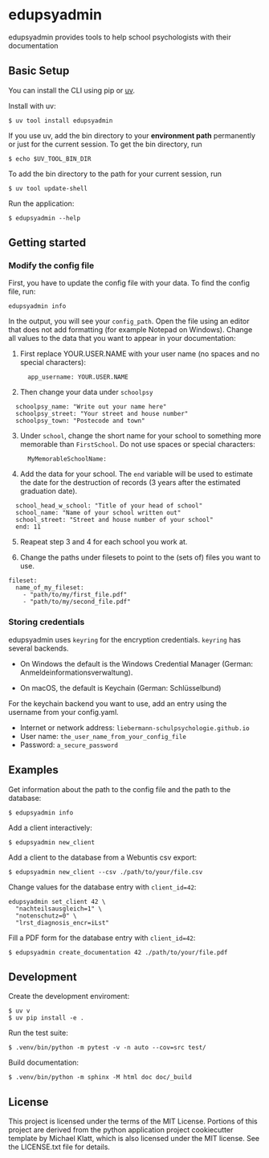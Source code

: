 # edupsyadmin

edupsyadmin provides tools to help school psychologists with their
documentation

## Basic Setup

You can install the CLI using pip or
[uv](https://docs.astral.sh/uv/getting-started/installation).

Install with uv:

    $ uv tool install edupsyadmin

If you use uv, add the bin directory to your **environment path** permanently or just for the current session.
To get the bin directory, run 

    $ echo $UV_TOOL_BIN_DIR

To add the bin directory to the path for your current session, run

    $ uv tool update-shell

Run the application:

    $ edupsyadmin --help

## Getting started

### Modify the config file

First, you have to update the config file with your data. To
find the config file, run:

`edupsyadmin info`

In the output, you will see your `config_path`. Open the file
using an editor that does not add formatting (for example
Notepad on Windows). Change all values to the data that you
want to appear in your documentation:

1. First replace YOUR.USER.NAME with your user name (no spaces and no special
   characters):

   `  app_username: YOUR.USER.NAME`

2. Then change your data under `schoolpsy`

  ```
    schoolpsy_name: "Write out your name here"
    schoolpsy_street: "Your street and house number"
    schoolpsy_town: "Postecode and town"
  ```

3. Under `school`, change the short name for your school to something more
   memorable than `FirstSchool`. Do not use spaces or special characters:

   `  MyMemorableSchoolName:`

4. Add the data for your school. The `end` variable will be used to estimate
   the date for the destruction of records (3 years after the estimated
   graduation date).

  ```
    school_head_w_school: "Title of your head of school"
    school_name: "Name of your school written out"
    school_street: "Street and house number of your school"
    end: 11
  ```

5. Reapeat step 3 and 4 for each school you work at.

6. Change the paths under filesets to point to the (sets of) files you want to
   use.

  ```
  fileset:
    name_of_my_fileset:
      - "path/to/my/first_file.pdf"
      - "path/to/my/second_file.pdf"
  ```

### Storing credentials

edupsyadmin uses `keyring` for the encryption credentials. `keyring` has
several backends.

- On Windows the default is the Windows Credential Manager (German:
  Anmeldeinformationsverwaltung).

- On macOS, the default is Keychain (German: Schlüsselbund)

For the keychain backend you want to use, add an entry using the username from
your config.yaml.

- Internet or network address: `liebermann-schulpsychologie.github.io`
- User name: `the_user_name_from_your_config_file`
- Password: `a_secure_password`

## Examples

Get information about the path to the config file and the path to the database:

    $ edupsyadmin info

Add a client interactively:

    $ edupsyadmin new_client

Add a client to the database from a Webuntis csv export:

    $ edupsyadmin new_client --csv ./path/to/your/file.csv

Change values for the database entry with `client_id=42`:

```
edupsyadmin set_client 42 \
  "nachteilsausgleich=1" \
  "notenschutz=0" \
  "lrst_diagnosis_encr=iLst"
```

Fill a PDF form for the database entry with `client_id=42`:

    $ edupsyadmin create_documentation 42 ./path/to/your/file.pdf

## Development

Create the development enviroment:

    $ uv v
    $ uv pip install -e .

Run the test suite:

    $ .venv/bin/python -m pytest -v -n auto --cov=src test/

Build documentation:

    $ .venv/bin/python -m sphinx -M html doc doc/_build

## License

This project is licensed under the terms of the MIT License. Portions of this
project are derived from the python application project cookiecutter template
by Michael Klatt, which is also licensed under the MIT license. See the
LICENSE.txt file for details.
